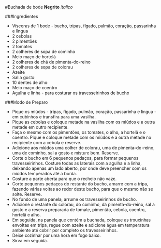 #Buchada de bode
**Negrito** _italico_ 

###Ingredientes
- Vísceras de 1 bode - bucho, tripas, fígado, pulmão, coração, passarinha e língua
- 2 cebolas
- 2 pimentões
- 2 tomates
- 2 colheres de sopa de cominho
- Meio maço de hortelã
- 2 colheres de chá de pimenta-do-reino
- 2 colheres de sopa de colorau
- Azeite
- Sal a gosto
- 10 dentes de alho
- Meio maço de coentro
- Agulha e linha - para costurar os travesseirinhos de bucho

###Modo de Preparo
- Pique os miúdos - tripas, fígado, pulmão, coração, passarinha e língua - em cubinhos e transfira para uma vasilha.
- Pique as cebolas e coloque metade na vasilha com os miúdos e a outra metade em outro recipiente.
- Faça o mesmo com os pimentões, os tomates, o alho, a hortelã e o coentro. Pique e coloque metade com os miúdos e a outra metade no recipiente com a cebola e reserve.
- Adicione aos miúdos uma colher de colorau, uma de pimenta-do-reino, uma de cominho, sal a gosto e misture bem. Reserve.
- Corte o bucho em 6 pequenos pedaços, para formar pequenos travesseirinhos. Costure todas as laterais com a agulha e a linha, deixando apenas um lado aberto, por onde deve preencher com os miúdos temperados até a borda.
- Costure a parte aberta para que o recheio não vaze.
- Corte pequenos pedaços do restante do bucho, amarre com a tripa, fazendo várias voltas ao redor deste bucho, para que o mesmo não se solte. Reserve.
- No fundo de uma panela, arrume os travesseirinhos de bucho.
- Adicione o restante do colorau, do cominho, da pimenta-do-reino, sal a gosto e a reserva preparada de tomate, pimentão, cebola, coentro, hortelã e alho.
- Em seguida, na panela que contém a buchada, coloque as trouxinhas envoltas em tripa, regue com azeite e adicione água em temperatura ambiente até cobrir por completo os travesseirinhos.
- Deixe cozinhar por uma hora em fogo baixo.
- Sirva em seguida.